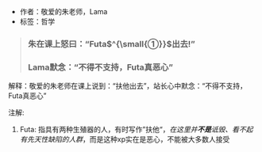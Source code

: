 - 作者：敬爱的朱老师，Lama
- 标签：哲学

> ### 朱在课上怒曰：“Futa$^{\small{①}}$出去!”
> ### Lama默念：“不得不支持，Futa真恶心”

解释：敬爱的朱老师在课上说到：“扶他出去”，站长心中默念：“不得不支持，Futa真恶心”

注解:
1. Futa: 指具有两种生殖器的人，有时写作”扶他“，*在这里并**不是**诋毁、看不起有先天性缺陷的人群*，而是这种xp实在是恶心，不能被大多数人接受
